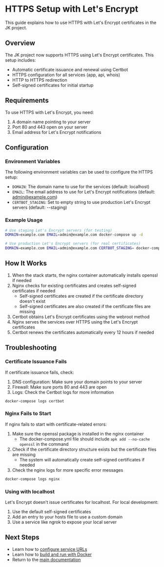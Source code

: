 # HTTPS Setup with Let's Encrypt

This guide explains how to use HTTPS with Let's Encrypt certificates in the JK project.

## Overview

The JK project now supports HTTPS using Let's Encrypt certificates. This setup includes:

- Automatic certificate issuance and renewal using Certbot
- HTTPS configuration for all services (app, api, whois)
- HTTP to HTTPS redirection
- Self-signed certificates for initial startup

## Requirements

To use HTTPS with Let's Encrypt, you need:

1. A domain name pointing to your server
2. Port 80 and 443 open on your server
3. Email address for Let's Encrypt notifications

## Configuration

### Environment Variables

The following environment variables can be used to configure the HTTPS setup:

- `DOMAIN`: The domain name to use for the services (default: localhost)
- `EMAIL`: The email address to use for Let's Encrypt notifications (default: admin@example.com)
- `CERTBOT_STAGING`: Set to empty string to use production Let's Encrypt servers (default: --staging)

### Example Usage

```bash
# Use staging Let's Encrypt servers (for testing)
DOMAIN=example.com EMAIL=admin@example.com docker-compose up -d

# Use production Let's Encrypt servers (for real certificates)
DOMAIN=example.com EMAIL=admin@example.com CERTBOT_STAGING= docker-compose up -d
```

## How It Works

1. When the stack starts, the nginx container automatically installs openssl if needed
2. Nginx checks for existing certificates and creates self-signed certificates if needed
   - Self-signed certificates are created if the certificate directory doesn't exist
   - Self-signed certificates are also created if the certificate files are missing
3. Certbot obtains Let's Encrypt certificates using the webroot method
4. Nginx serves the services over HTTPS using the Let's Encrypt certificates
5. Certbot renews the certificates automatically every 12 hours if needed

## Troubleshooting

### Certificate Issuance Fails

If certificate issuance fails, check:

1. DNS configuration: Make sure your domain points to your server
2. Firewall: Make sure ports 80 and 443 are open
3. Logs: Check the Certbot logs for more information

```bash
docker-compose logs certbot
```

### Nginx Fails to Start

If nginx fails to start with certificate-related errors:

1. Make sure the openssl package is installed in the nginx container
   - The docker-compose.yml file should include `apk add --no-cache openssl` in the command
2. Check if the certificate directory structure exists but the certificate files are missing
   - The system will automatically create self-signed certificates if needed
3. Check the nginx logs for more specific error messages

```bash
docker-compose logs nginx
```

### Using with localhost

Let's Encrypt doesn't issue certificates for localhost. For local development:

1. Use the default self-signed certificates
2. Add an entry to your hosts file to use a custom domain
3. Use a service like ngrok to expose your local server

## Next Steps

- Learn how to [configure service URLs](configuration.md)
- Learn how to [build and run with Docker](usage.md)
- Return to the [main documentation](../README.md)
